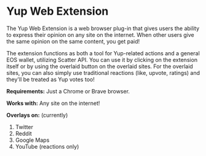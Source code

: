 # Yup Web Extension

The Yup Web Extension is a web browser plug-in that gives users the ability to express their opinion on any site on the internet. When other users give the same opinion on the same content, you get paid!

The extension functions as both a tool for Yup-related actions and a general EOS wallet, utilizing Scatter API. You can use it by clicking on the extension itself or by using the overlaid button on the overlaid sites. For the overlaid sites, you can also simply use traditional reactions (like, upvote, ratings) and they'll be treated as Yup votes too!

**Requirements:** Just a Chrome or Brave browser.

**Works with:** Any site on the internet!

**Overlays on:** (currently)

1. Twitter
2. Reddit
3. Google Maps
4. YouTube (reactions only)
